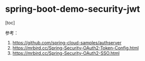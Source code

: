# spring-boot-demo-security-jwt

[toc]

参考：
1. https://github.com/spring-cloud-samples/authserver
2. https://mrbird.cc/Spring-Security-OAuth2-Token-Config.html
3. https://mrbird.cc/Spring-Security-OAuth2-SSO.html

